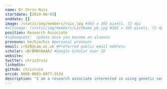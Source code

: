 ```yaml
---
name: Dr Chris Ruis
startdate: [2019-06-03]
enddate: []
image: /static/img/members/ruis.jpg #365 x 365 pixels, 72 dpi
#altimage: /static/img/members/LastName_pb.jpg #365 x 365 pixels, 72 dpi
position: Research Associate
#subsequent:  update once you become an alumnus
pronouns: he/him/his #personal pronouns
email: cr628@cam.ac.uk #Preferred public email address
scholar: uBrBMBYAAAAJ #Google Scholar User ID
website: 
twitter: chris3ruis
linkedin: 
github: chrisruis
orcid: 0000-0003-0977-5534
description: "I am a research associate interested in using genetic sequences to understand pathogen transmission. During my PhD at University College London, I worked to understand the factors that drive norovirus pandemics. Since joining the labs of Andres Floto and Julian Parkhill in Cambridge, my research has focussed on understanding the pathways of <D-i>Mycobacterium abscessus<D-i> transmission. Through this work, I developed a novel method to reconstruct pathogen mutational spectra and I am currently investigating what we can learn about pathogen ecology, transmission and biology from mutational spectra."
---
```

